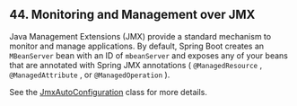 ## 44. Monitoring and Management over JMX

Java Management Extensions (JMX) provide a standard mechanism to monitor and manage applications. By default, Spring Boot creates an  `MBeanServer`  bean with an ID of  `mbeanServer`  and exposes any of your beans that are annotated with Spring JMX annotations ( `@ManagedResource` ,  `@ManagedAttribute` , or  `@ManagedOperation` ).

See the [JmxAutoConfiguration](https://github.com/spring-projects/spring-boot/tree/v2.1.0.RELEASE/spring-boot-project/spring-boot-autoconfigure/src/main/java/org/springframework/boot/autoconfigure/jmx/JmxAutoConfiguration.java) class for more details.
